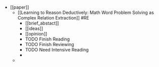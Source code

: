 - [[paper]]
	- [[Learning to Reason Deductively: Math Word Problem Solving as Complex Relation Extraction]] #RE
		- [[brief_abstact]]
		- [[ideas]]
		- [[opinion]]
		- TODO  Finish Reading
		- TODO Finish Reviewing
		- TODO Need Intensive Reading
		-
	-